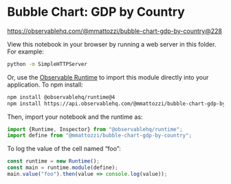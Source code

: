 # Bubble Chart: GDP by Country

https://observablehq.com/@mmattozzi/bubble-chart-gdp-by-country@228

View this notebook in your browser by running a web server in this folder. For
example:

~~~sh
python -m SimpleHTTPServer
~~~

Or, use the [Observable Runtime](https://github.com/observablehq/runtime) to
import this module directly into your application. To npm install:

~~~sh
npm install @observablehq/runtime@4
npm install https://api.observablehq.com/@mmattozzi/bubble-chart-gdp-by-country.tgz?v=3
~~~

Then, import your notebook and the runtime as:

~~~js
import {Runtime, Inspector} from "@observablehq/runtime";
import define from "@mmattozzi/bubble-chart-gdp-by-country";
~~~

To log the value of the cell named “foo”:

~~~js
const runtime = new Runtime();
const main = runtime.module(define);
main.value("foo").then(value => console.log(value));
~~~
